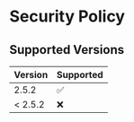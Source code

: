 # Security Policy

## Supported Versions

| Version | Supported          |
| ------- | ------------------ |
| 2.5.2  | :white_check_mark: |
| < 2.5.2   | :x:                |
